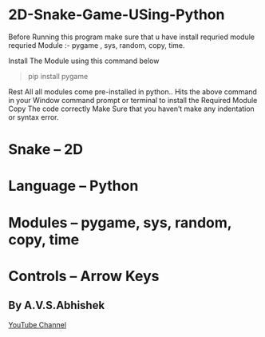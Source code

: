 # 2D-Snake-Game-USing-Python
 Before Running this program make sure that u have install requried module requried Module :- pygame , sys, random, copy, time.   
 
 Install The Module using this command below    

> pip install pygame  
 
Rest All all modules come pre-installed in python.. Hits the above command in your Window command prompt or terminal to install the Required Module Copy The code correctly Make Sure that you haven’t make any indentation or syntax error.

 # Snake – 2D 
 # Language – Python 
 # Modules – pygame, sys, random, copy, time  
 # Controls – Arrow Keys 
 ## By A.V.S.Abhishek 
 [YouTube Channel](https://www.youtube.com/channel/UCdpf6Lz3V357cIZomPwjuFQ) 
